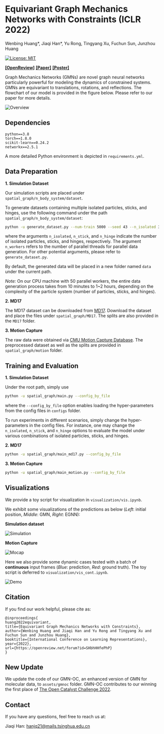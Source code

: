# Equivariant Graph Mechanics Networks with Constraints (ICLR 2022)

Wenbing Huang\*, Jiaqi Han\*, Yu Rong, Tingyang Xu, Fuchun Sun, Junzhou Huang

[![License: MIT](https://img.shields.io/badge/License-MIT-yellow.svg)](https://github.com/hanjq17/GMN/blob/main/LICENSE)

[**[OpenReview]**](https://openreview.net/forum?id=SHbhHHfePhP) [**[Paper]**](https://openreview.net/pdf?id=SHbhHHfePhP) [**[Poster]**](assets/poster.pdf)

Graph Mechanics Networks (GMNs) are novel graph neural networks particularly powerful for modeling the dynamics of constrained systems. GMNs are equivariant to translations, rotations, and reflections. The flowchart of our model is provided in the figure below. Please refer to our paper for more details.

![Overview](assets/overview.png "Overview")



## Dependencies

```
python==3.8
torch==1.8.0
scikit-learn==0.24.2
networkx==2.5.1
```

A more detailed Python environment is depicted in `requirements.yml`.



## Data Preparation

**1. Simulation Dataset**

Our simulation scripts are placed under `spatial_graph/n_body_system/dataset`.

To generate datasets containing multiple isolated particles, sticks, and hinges, use the following command under the path `spatial_graph/n_body_system/dataset`:

```bash
python -u generate_dataset.py --num-train 5000 --seed 43 --n_isolated 3 --n_stick 2 --n_hinge 1 --n_workers 50
```

where the arguments `n_isolated`, `n_stick`, and `n_hinge` indicate the number of isolated particles, sticks, and hinges, respectively. The argument `n_workers` refers to the number of parallel threads for parallel data generation. For other potential arguments, please refer to `generate_dataset.py`.

By default, the generated data will be placed in a new folder named `data` under the current path.

*Note:* On our CPU machine with 50 parallel workers, the entire data generation process takes from 10 minutes to 1~2 hours, depending on the complexity of the particle system (number of particles, sticks, and hinges).

**2. MD17**

The MD17 dataset can be downloaded from [MD17](http://quantum-machine.org/gdml/#datasets). Download the dataset and place the files under `spatial_graph/MD17`. The splits are also provided in the `MD17` folder.

**3. Motion Capture**

The raw data were obtained via [CMU Motion Capture Database](http://mocap.cs.cmu.edu/search.php?subjectnumber=35). The preprocessed dataset as well as the splits are provided in  `spatial_graph/motion` folder.



## Training and Evaluation

**1. Simulation Dataset**

Under the root path, simply use

```bash
python -u spatial_graph/main.py --config_by_file
```

where the `--config_by_file` option enables loading the hyper-parameters from the config files in `configs` folder.

To run experiments in different scenarios, simply change the hyper-parameters in the config files. For instance, one may change the `n_isolated`, `n_stick`, and `n_hinge` options to evaluate the model under various combinations of isolated particles, sticks, and hinges.

**2. MD17**

```bash
python -u spatial_graph/main_md17.py --config_by_file
```

**3. Motion Capture**

```bash
python -u spatial_graph/main_motion.py --config_by_file
```



## Visualizations

We provide a toy script for visualization in `visualization/vis.ipynb`.

We exhibit some visualizations of the predictions as below (*Left*: initial position, *Middle*: GMN, *Right*: EGNN):

**Simulation dataset**

![Simulation](assets/simulation.png "Simulation")

**Motion Capture**

![Mocap](assets/mocap.png "Mocap")

Here we also provide some dynamic cases tested with a batch of **continuous** input frames (*Blue*: prediction, *Red*: ground truth). The toy script is deferred to `visualization/vis_cont.ipynb`.

![Demo](assets/demo.gif "Demo")

## Citation

If you find our work helpful, please cite as:

```
@inproceedings{
huang2022equivariant,
title={Equivariant Graph Mechanics Networks with Constraints},
author={Wenbing Huang and Jiaqi Han and Yu Rong and Tingyang Xu and Fuchun Sun and Junzhou Huang},
booktitle={International Conference on Learning Representations},
year={2022},
url={https://openreview.net/forum?id=SHbhHHfePhP}
}
```

## New Update

We update the code of our GMN-OC, an enhanced version of GMN for molecular data, to `assets/gmnoc` folder. GMN-OC contributes to our winning the first place of [The Open Catalyst Challenge 2022](https://opencatalystproject.org/challenge.html).

## Contact

If you have any questions, feel free to reach us at:

Jiaqi Han: hanjq21@mails.tsinghua.edu.cn

